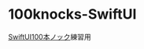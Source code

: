 # 100knocks-SwiftUI
[SwiftUI100本ノック](https://qiita.com/takoikatakotako/items/886604570808bb8fc110)練習用
